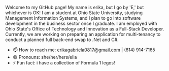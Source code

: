 Welcome to my GitHub page! My name is erika, but I go by 'E,' but whichever is OK! I am a student at Ohio State University, studying Management Information Systems, and I plan to go into software development in the business sector once I graduate. I am employed with Ohio State's Office of Technology and Innovation as a Full-Stack Developer. Currently, we are working on preparing an application for multi-tenancy to conduct a planned full back-end swap to .Net and C#. 

- 📫 How to reach me: erikagabriela0817@gmail.com | (614) 914-7165 
- 😄 Pronouns: she/her/hers/ella
- ⚡ Fun fact: i have a collection of Formula 1 legos!

